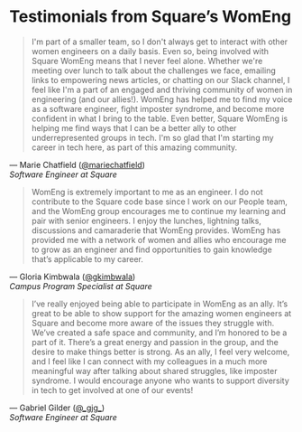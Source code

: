 # Testimonials from Square’s WomEng

> I'm part of a smaller team, so I don't always get to interact with other women engineers on a daily basis. Even so, being involved with Square WomEng means that I never feel alone. Whether we're meeting over lunch to talk about the challenges we face, emailing links to empowering news articles, or chatting on our Slack channel, I feel like I'm a part of an engaged and thriving community of women in engineering (and our allies!). WomEng has helped me to find my voice as a software engineer, fight imposter syndrome, and become more confident in what I bring to the table. Even better, Square WomEng is helping me find ways that I can be a better ally to other underrepresented groups in tech. I'm so glad that I'm starting my career in tech here, as part of this amazing community.

— Marie Chatfield ([@mariechatfield](https://twitter.com/mariechatfield))  
_Software Engineer at Square_


> WomEng is extremely important to me as an engineer. I do not contribute to the Square code base since I work on our People team, and the WomEng group encourages me to continue my learning and pair with senior engineers. I enjoy the lunches, lightning talks, discussions and camaraderie that WomEng provides. WomEng has provided me with a network of women and allies who encourage me to grow as an engineer and find opportunities to gain knowledge that’s applicable to my career. 

— Gloria Kimbwala ([@gkimbwala](https://twitter.com/gkimbwala))  
_Campus Program Specialist at Square_


> I’ve really enjoyed being able to participate in WomEng as an ally. It’s great to be able to show support for the amazing women engineers at Square and become more aware of the issues they struggle with. We’ve created a safe space and community, and I’m honored to be a part of it. There’s a great energy and passion in the group, and the desire to make things better is strong. As an ally, I feel very welcome, and I feel like I can connect with my colleagues in a much more meaningful way after talking about shared struggles, like imposter syndrome. I would encourage anyone who wants to support diversity in tech to get involved at one of our events!

— Gabriel Gilder ([@\_gjg\_](https://twitter.com/_gjg_))  
_Software Engineer at Square_
